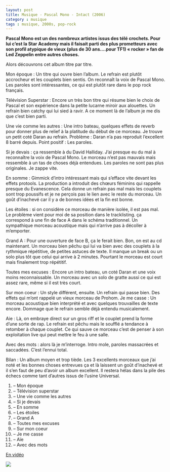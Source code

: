 ```yaml
---
layout: post
title: Musique - Pascal Mono - Intact (2006)
category : musique
tags : musique, 2000s, pop-rock
---
```


**Pascal Mono est un des nombreux artistes issus des télé crochets. Pour lui c’est la Star Academy mais il faisait parti des plus prometteurs avec son profil atypique de vieux (plus de 30 ans….pour TF1) « rocker » fan de Led Zeppelin entre autres choses.**

Alors découvrons cet album titre par titre.

Mon époque : Un titre qui ouvre bien l’album. Le refrain est plutôt accrocheur et les couplets bien sentis. On reconnaît la voix de Pascal Mono. Les paroles sont intéressantes, ce qui est plutôt rare dans le pop rock français.

Télévision Superstar : Encore un très bon titre qui résume bien le choix de Pascal et son expérience dans la petite lucarne miroir aux alouettes. Un refrain bien catchy qui lui sied à ravir. A ce moment là de l’album je me dis que c’est bien parti.

Une vie comme les autres : Une intro bateau, quelques effets de reverb pour donner plus de relief à la platitude du début de ce morceau. Je trouve un petit coté Daran au refrain. Problème : Daran n’a pas reproduit l’excellent 8 barré depuis. Point positif : Les paroles.

Si je devais : ça ressemble à du David Halliday. J’ai presque eu du mal à reconnaître la voix de Pascal Mono. Le morceau n’est pas mauvais mais ressemble à un tas de choses déjà entendues. Les paroles ne sont pas plus originales. Je zappe vite.

En somme : Gimmick d’intro intéressant mais qui s’efface vite devant les effets protools. La production a introduit des chœurs féminins qui rappelle presque du Evanescence. Cela donne un refrain pas mal mais les couplets sont trop poussifs et je ne perçois pas le lien avec le reste du morceau. Un goût d’inachevé car il y a de bonnes idées et la fin est bonne.

Les étoiles : si on considère ce morceau de manière isolée, il est pas mal. Le problème vient pour moi de sa position dans le tracklisting. ça correspond à une fin de face A dans le schéma traditionnel. Un sympathique morceau acoustique mais qui n’arrive pas à décoller à m’emporter.

Grand A : Pour une ouverture de face B, ça le ferait bien. Bon, on est au cd maintenant. Un morceau bien pêchu qui lui va bien avec des couplets à la rythmique répétitive, de petites astuces de texte. Il manque un break ou un solo plus tôt que celui qui arrive à 2 minutes. Pourtant le morceau est court mais finalement trop répétitif.

Toutes mes excuses : Encore un intro bateau, un coté Daran et une voix moins reconnaissable. Un morceau avec un solo de gratte aussi ce qui est assez rare, même si il est très court.

Sur mon coeur : Un style différent, ensuite. Un refrain qui passe bien. Des effets qui m’ont rappelé un vieux morceau de Prohom.
Je me casse : Un morceau acoustique bien interprété et avec quelques trouvailles de texte encore. Dommage que le refrain semble déjà entendu musicalement.

Aie : Là, on embraye direct sur un gros riff et le couplet prend la forme d’une sorte de rap. Le refrain est pêchu mais le soufflé a tendance à retomber à chaque couplet. Ce qui sauve ce morceau c’est de penser à son exploitation live qui peut mettre le feu à une salle.

Avec des mots : alors là je m’interroge. Intro mole, paroles massacrées et saccadées. C’est l’ennui total.

Bilan : Un album moyen et trop tiède. Les 3 excellents morceaux que j’ai noté et les bonnes choses entrevues ça et là laissent un goût d’inachevé et il s’en faut de peu d’avoir un album excellent. Il restera hélas dans la pile des échecs comme tant d’autres issus de l’usine Universal.


1. – Mon époque
2. – Télévision superstar
3. – Une vie comme les autres
4. – Si je devais
5. – En somme
6. – Les étoiles
7. – Grand A
8. – Toutes mes excuses
9. – Sur mon coeur
10. – Je me casse
11. – Aïe
12. – Avec des mots

[En vidéo](https://www.youtube.com/watch?v=bX4mMVTzYcM?rel=0)

<a href="http://cheziceman.files.wordpress.com/2010/09/monointact1.jpg"><img src="http://cheziceman.files.wordpress.com/2010/09/monointact1.jpg"></a>
